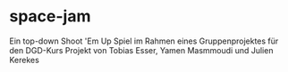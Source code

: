 # space-jam
Ein top-down Shoot 'Em Up Spiel im Rahmen eines Gruppenprojektes für den DGD-Kurs
Projekt von Tobias Esser, Yamen Masmmoudi und Julien Kerekes
